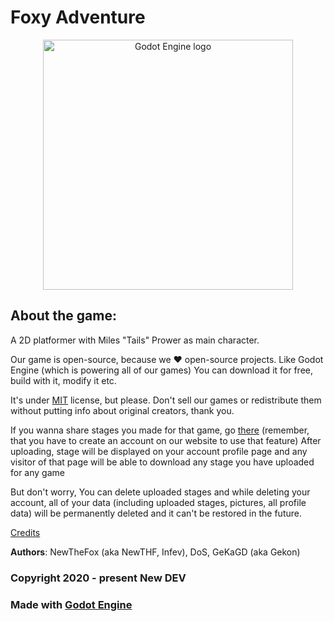 # Foxy Adventure
<p align="center">
  <a href="https://newdev.web.app/games/foxy-adventure">
    <img src="https://newdev.web.app/dl/img/games/foxy-adventure/bg.png" width="400" alt="Godot Engine logo">
  </a>
</p>


## About the game:
A 2D platformer with Miles "Tails" Prower as main character.

Our game is open-source, because we ❤️ open-source projects. Like Godot Engine (which is powering all of our games)
You can download it for free, build with it, modify it etc.

It's under [MIT](https://mit-license.org/) license,
but please. Don't sell our games or redistribute them without putting info about original creators, thank you.

If you wanna share stages you made for that game, go [there](https://www.new-dev.ml/account/stages)
(remember, that you have to create an account on our website to use that feature)
After uploading, stage will be displayed on your account profile page and any visitor of that page will be able to download any stage you have uploaded for any game

But don't worry, You can delete uploaded stages and while deleting your account, all of your data (including uploaded stages, pictures, all profile data) will be permanently deleted and it can't be restored in the future.

[Credits](https://github.com/NewDEV-github/Foxy-Adventure/tree/master/CREDITS.txt)

**Authors**: NewTheFox (aka NewTHF, Infev), DoS, GeKaGD (aka Gekon)

### Copyright 2020 - present New DEV

### Made with [Godot Engine](https://godotengine.org)
